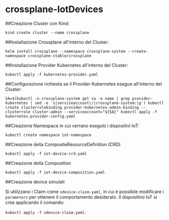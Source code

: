 # crossplane-IotDevices

##Creazione Cluster con Kind:

 `kind create cluster --name crossplane`
 
##Installazione Crossplane all'interno del Cluster:

`helm install crossplane --namespace crossplane-system --create-namespace crossplane-stable/crossplane`

##Installazione Provider Kubernetes all'interno del Cluster:

`kubectl apply -f kubernetes-provider.yaml`

##Configurazione richiesta se il Provider Kubernetes esegue all'interno del Cluster:

`SA=$(kubectl -n crossplane-system get sa -o name | grep provider-kubernetes | sed -e 's|serviceaccount\/|crossplane-system:|g')
kubectl create clusterrolebinding provider-kubernetes-admin-binding --clusterrole cluster-admin --serviceaccount="${SA}"
kubectl apply -f  kubernetes-provider-config.yaml`

##Creazione Namespace in cui verrano eseguiti i dispositivi IoT:

`kubectl create namespace iot-namespace`

##Creazione della CompositeResourceDefinition (CRD)

`kubectl apply -f iot-device-crd.yaml`

##Creazione della Composition

`kubectl apply -f iot-device-composition.yaml`

##Creazione device simulati

Si utilizzano i Claim come `xdevice-claim.yaml`, in cui è possibile modificare i `parameters` per ottenere il comportamento desiderato.
Il dispositivo IoT si crea applicando il comando: 

`kubectl apply -f xdevice-claim.yaml`.
